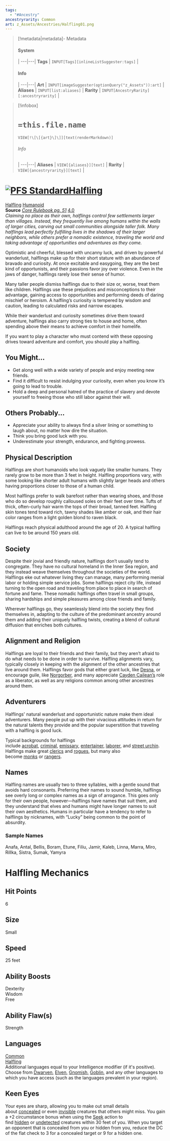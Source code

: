 ```yaml
---
tags:
  - "#Ancestry"
ancestryrarity: Common
art: z_Assets/Ancestries/Halfling01.png
---
```


> [!metadata|metadata]- Metadata 
> #### System
>  |
> ---|---|
> **Tags** | `INPUT[Tags][inlineListSuggester:tags]` |
> #### Info
>  |
> ---|---|
> **Art** | `INPUT[imageSuggester(optionQuery("z_Assets")):art]` |
> **Aliases** | `INPUT[list:aliases]` |
> **Rarity** | `INPUT[AncestryRarity][:ancestryrarity]` |

> [!infobox]
> # `=this.file.name`
> `VIEW[!\[\[{art}\]\]][text(renderMarkdown)]`
> ###### Info
>  |
> ---|---|
> **Aliases** | `VIEW[{aliases}][text]` |
> **Rarity** | `VIEW[{ancestryrarity}][text]` |

# [![PFS Standard](https://2e.aonprd.com/Images/Icons/PFS_Standard.png "PFS Standard")](https://2e.aonprd.com/PFS.aspx)[Halfling](https://2e.aonprd.com/Ancestries.aspx?ID=5)
[Halfling](https://2e.aonprd.com/Traits.aspx?ID=87) [Humanoid](https://2e.aonprd.com/Traits.aspx?ID=91)   
**Source** [_Core Rulebook pg. 51_](https://paizo.com/products/btq01y0k?Pathfinder-Core-Rulebook) [4.0](https://2e.aonprd.com/Sources.aspx?ID=1)  
_Claiming no place as their own, halflings control few settlements larger than villages. Instead, they frequently live among humans within the walls of larger cities, carving out small communities alongside taller folk. Many halflings lead perfectly fulfilling lives in the shadows of their larger neighbors, while others prefer a nomadic existence, traveling the world and taking advantage of opportunities and adventures as they come._  
  
Optimistic and cheerful, blessed with uncanny luck, and driven by powerful wanderlust, halflings make up for their short stature with an abundance of bravado and curiosity. At once excitable and easygoing, they are the best kind of opportunists, and their passions favor joy over violence. Even in the jaws of danger, halflings rarely lose their sense of humor.  
  
Many taller people dismiss halflings due to their size or, worse, treat them like children. Halflings use these prejudices and misconceptions to their advantage, gaining access to opportunities and performing deeds of daring mischief or heroism. A halfling’s curiosity is tempered by wisdom and caution, leading to calculated risks and narrow escapes.  
  
While their wanderlust and curiosity sometimes drive them toward adventure, halflings also carry strong ties to house and home, often spending above their means to achieve comfort in their homelife.  
  
If you want to play a character who must contend with these opposing drives toward adventure and comfort, you should play a halfling.

## You Might...

-   Get along well with a wide variety of people and enjoy meeting new friends.
-   Find it difficult to resist indulging your curiosity, even when you know it’s going to lead to trouble.
-   Hold a deep and personal hatred of the practice of slavery and devote yourself to freeing those who still labor against their will.

## Others Probably...

-   Appreciate your ability to always find a silver lining or something to laugh about, no matter how dire the situation.
-   Think you bring good luck with you.
-   Underestimate your strength, endurance, and fighting prowess.

## Physical Description

Halflings are short humanoids who look vaguely like smaller humans. They rarely grow to be more than 3 feet in height. Halfling proportions vary, with some looking like shorter adult humans with slightly larger heads and others having proportions closer to those of a human child.  
  
Most halflings prefer to walk barefoot rather than wearing shoes, and those who do so develop roughly calloused soles on their feet over time. Tufts of thick, often-curly hair warm the tops of their broad, tanned feet. Halfling skin tones tend toward rich, tawny shades like amber or oak, and their hair color ranges from a light golden blond to raven black.  
  
Halflings reach physical adulthood around the age of 20. A typical halfling can live to be around 150 years old.  

## Society

Despite their jovial and friendly nature, halflings don’t usually tend to congregate. They have no cultural homeland in the Inner Sea region, and they instead weave themselves throughout the societies of the world. Halflings eke out whatever living they can manage, many performing menial labor or holding simple service jobs. Some halflings reject city life, instead turning to the open road and traveling from place to place in search of fortune and fame. These nomadic halflings often travel in small groups, sharing hardships and simple pleasures among close friends and family.  
  
Wherever halflings go, they seamlessly blend into the society they find themselves in, adapting to the culture of the predominant ancestry around them and adding their uniquely halfling twists, creating a blend of cultural diffusion that enriches both cultures.  

## Alignment and Religion

Halflings are loyal to their friends and their family, but they aren’t afraid to do what needs to be done in order to survive. Halfling alignments vary, typically closely in keeping with the alignment of the other ancestries that live around them. Halflings favor gods that either grant luck, like [Desna](https://2e.aonprd.com/Deities.aspx?ID=5), or encourage guile, like [Norgorber](https://2e.aonprd.com/Deities.aspx?ID=13), and many appreciate [Cayden Cailean’s](https://2e.aonprd.com/Deities.aspx?ID=4) role as a liberator, as well as any religions common among other ancestries around them.  

## Adventurers

Halflings' natural wanderlust and opportunistic nature make them ideal adventurers. Many people put up with their vivacious attitudes in return for the natural talents they provide and the popular superstition that traveling with a halfling is good luck.  
  
Typical backgrounds for halflings include [acrobat](https://2e.aonprd.com/Backgrounds.aspx?ID=2), [criminal](https://2e.aonprd.com/Backgrounds.aspx?ID=10), [emissary](https://2e.aonprd.com/Backgrounds.aspx?ID=12), [entertainer](https://2e.aonprd.com/Backgrounds.aspx?ID=13), [laborer](https://2e.aonprd.com/Backgrounds.aspx?ID=23), and [street urchin](https://2e.aonprd.com/Backgrounds.aspx?ID=33). Halflings make great [clerics](https://2e.aonprd.com/Classes.aspx?ID=5) and [rogues](https://2e.aonprd.com/Classes.aspx?ID=10), but many also become [monks](https://2e.aonprd.com/Classes.aspx?ID=8) or [rangers](https://2e.aonprd.com/Classes.aspx?ID=9).  

## Names

Halfling names are usually two to three syllables, with a gentle sound that avoids hard consonants. Preferring their names to sound humble, halflings see overly long or complex names as a sign of arrogance. This goes only for their own people, however—halflings have names that suit them, and they understand that elves and humans might have longer names to suit their own aesthetics. Humans in particular have a tendency to refer to halflings by nicknames, with “Lucky” being common to the point of absurdity.  

### Sample Names

Anafa, Antal, Bellis, Boram, Etune, Filiu, Jamir, Kaleb, Linna, Marra, Miro, Rillka, Sistra, Sumak, Yamyra

# Halfling Mechanics

## Hit Points

6  

## Size

Small  

## Speed

25 feet  

## Ability Boosts

Dexterity  
Wisdom  
Free  

## Ability Flaw(s)

Strength  

## Languages

[Common](https://2e.aonprd.com/Languages.aspx?ID=1)  
[Halfling](https://2e.aonprd.com/Languages.aspx?ID=7)  
Additional languages equal to your Intelligence modifier (if it's positive). Choose from [Dwarven](https://2e.aonprd.com/Languages.aspx?ID=3), [Elven](https://2e.aonprd.com/Languages.aspx?ID=4), [Gnomish](https://2e.aonprd.com/Languages.aspx?ID=5), [Goblin](https://2e.aonprd.com/Languages.aspx?ID=6), and any other languages to which you have access (such as the languages prevalent in your region).

## Keen Eyes

Your eyes are sharp, allowing you to make out small details about [concealed](https://2e.aonprd.com/Conditions.aspx?ID=4) or even [invisible](https://2e.aonprd.com/Conditions.aspx?ID=26) creatures that others might miss. You gain a +2 circumstance bonus when using the [Seek](https://2e.aonprd.com/Actions.aspx?ID=84) action to find [hidden](https://2e.aonprd.com/Conditions.aspx?ID=22) or [undetected](https://2e.aonprd.com/Conditions.aspx?ID=39) creatures within 30 feet of you. When you target an opponent that is concealed from you or hidden from you, reduce the DC of the flat check to 3 for a concealed target or 9 for a hidden one.